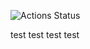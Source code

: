 ![Actions Status](https://github.com/aleksandrtikhonov/yamdb_final/actions/workflows/main.yml/badge.svg)

test
test
test
test
